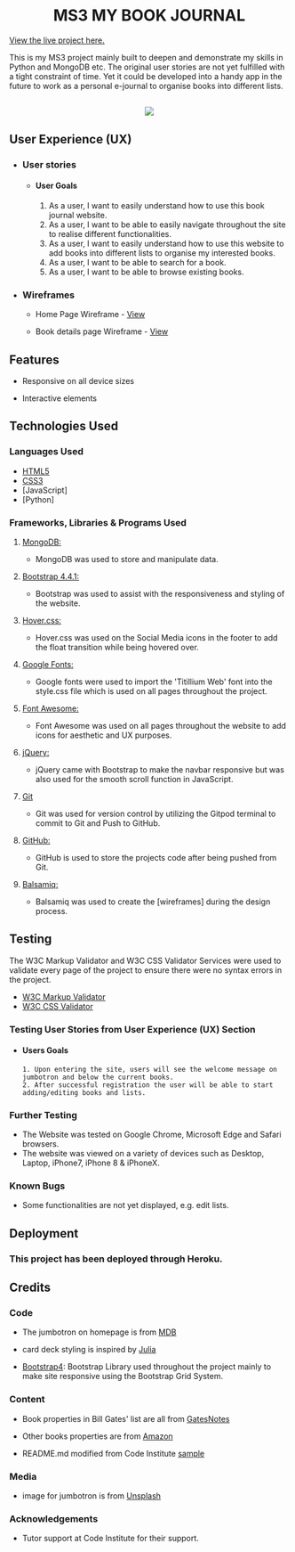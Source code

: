 <h1 align="center">MS3 MY BOOK JOURNAL</h1>

[View the live project here.](https://ms3-my-book-journal.herokuapp.com/)

This is my MS3 project mainly built to deepen and demonstrate my skills in Python and MongoDB etc. The original user stories are not yet fulfilled with a tight constraint of time. Yet it could be developed into a handy app in the future to work as a personal e-journal to organise books into different lists. 

<h2 align="center"><img src="static/images/mockup.png"></h2>

## User Experience (UX)

-   ### User stories

    -   #### User Goals

        1. As a user, I want to easily understand how to use this book journal website.
        2. As a user, I want to be able to easily navigate throughout the site to realise different functionalities.
        3. As a user, I want to easily understand how to use this website to add books into different lists to organise my interested books.
        4. As a user, I want to be able to search for a book.
        5. As a user, I want to be able to browse existing books.

*   ### Wireframes

    -   Home Page Wireframe - [View](https://share.balsamiq.com/c/qccVrjQfGRKRmkidGsA24B.png)

    -   Book details page Wireframe - [View](https://share.balsamiq.com/c/qR1WQWwKZJtwaRzHnGodh7.png)

## Features

-   Responsive on all device sizes

-   Interactive elements

## Technologies Used

### Languages Used

-   [HTML5](https://en.wikipedia.org/wiki/HTML5)
-   [CSS3](https://en.wikipedia.org/wiki/Cascading_Style_Sheets)
-   [JavaScript]
-   [Python]

### Frameworks, Libraries & Programs Used

1. [MongoDB:](https://www.mongodb.com/)
    - MongoDB was used to store and manipulate data.

1. [Bootstrap 4.4.1:](https://getbootstrap.com/docs/4.4/getting-started/introduction/)
    - Bootstrap was used to assist with the responsiveness and styling of the website.
1. [Hover.css:](https://ianlunn.github.io/Hover/)
    - Hover.css was used on the Social Media icons in the footer to add the float transition while being hovered over.
1. [Google Fonts:](https://fonts.google.com/)
    - Google fonts were used to import the 'Titillium Web' font into the style.css file which is used on all pages throughout the project.
1. [Font Awesome:](https://fontawesome.com/)
    - Font Awesome was used on all pages throughout the website to add icons for aesthetic and UX purposes.
1. [jQuery:](https://jquery.com/)
    - jQuery came with Bootstrap to make the navbar responsive but was also used for the smooth scroll function in JavaScript.
1. [Git](https://git-scm.com/)
    - Git was used for version control by utilizing the Gitpod terminal to commit to Git and Push to GitHub.
1. [GitHub:](https://github.com/)
    - GitHub is used to store the projects code after being pushed from Git.
1. [Balsamiq:](https://balsamiq.com/)
    - Balsamiq was used to create the [wireframes] during the design process.

## Testing

The W3C Markup Validator and W3C CSS Validator Services were used to validate every page of the project to ensure there were no syntax errors in the project.

-   [W3C Markup Validator](https://jigsaw.w3.org/css-validator/#validate_by_input) 
-   [W3C CSS Validator](https://jigsaw.w3.org/css-validator/#validate_by_input) 

### Testing User Stories from User Experience (UX) Section

-   #### Users Goals

        1. Upon entering the site, users will see the welcome message on jumbotron and below the current books.
        2. After successful registration the user will be able to start adding/editing books and lists.
        


### Further Testing

-   The Website was tested on Google Chrome, Microsoft Edge and Safari browsers.
-   The website was viewed on a variety of devices such as Desktop, Laptop, iPhone7, iPhone 8 & iPhoneX.

### Known Bugs

-   Some functionalities are not yet displayed, e.g. edit lists. 

## Deployment

### This project has been deployed through Heroku.

## Credits

### Code

-  The jumbotron on homepage is from [MDB](https://mdbootstrap.com/docs/jquery/components/jumbotron/)

-  card deck styling is inspired by [Julia](https://codepen.io/julice/pen/RvdVbV)

-   [Bootstrap4](https://getbootstrap.com/docs/4.4/getting-started/introduction/): Bootstrap Library used throughout the project mainly to make site responsive using the Bootstrap Grid System.

### Content

-   Book properties in Bill Gates' list are all from [GatesNotes](https://www.gatesnotes.com)

-   Other books properties are from [Amazon](https://www.amazon.co.uk) 


-   README.md modified from Code Institute [sample](https://github.com/Code-Institute-Solutions/SampleREADME/blob/master/README.md)

### Media

-   image for jumbotron is from [Unsplash](https://unsplash.com/photos/s-ImNJWdHrI)

### Acknowledgements

-   Tutor support at Code Institute for their support.